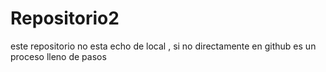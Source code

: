 # Repositorio2

este repositorio no esta echo de local , si no directamente en github
es un proceso lleno de pasos
